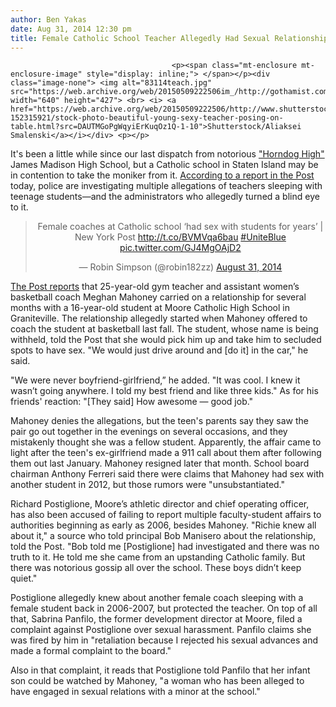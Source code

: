```yaml
---
author: Ben Yakas
date: Aug 31, 2014 12:30 pm
title: Female Catholic School Teacher Allegedly Had Sexual Relationship With Teen Student
---
```


	
										<p><span class="mt-enclosure mt-enclosure-image" style="display: inline;"> </span></p><div class="image-none"> <img alt="83114teach.jpg" src="https://web.archive.org/web/20150509222506im_/http://gothamist.com/attachments/byakas/83114teach.jpg" width="640" height="427"> <br> <i> <a href="https://web.archive.org/web/20150509222506/http://www.shutterstock.com/pic-152315921/stock-photo-beautiful-young-sexy-teacher-posing-on-table.html?src=DAUTMGoPgWqyiErKuqOz1Q-1-10">Shutterstock/Aliaksei Smalenski</a></i></div> <p></p>

<p>It&apos;s been a little while since our last dispatch from notorious <a href="https://web.archive.org/web/20150509222506/http://gothamist.com/tags/horndoghigh">&quot;Horndog High&quot;</a> James Madison High School, but a Catholic school in Staten Island may be in contention to take the moniker from it. <a href="https://web.archive.org/web/20150509222506/http://nypost.com/2014/08/30/female-coaches-at-catholic-school-had-sex-with-students-for-years/">According to a report in the Post</a> today, police are investigating multiple allegations of teachers sleeping with teenage students&#x2014;and the administrators who allegedly turned a blind eye to it.</p>

<center><blockquote class="twitter-tweet" lang="en"><p>Female coaches at Catholic school &#x2018;had sex with students for years&#x2019; | New York Post <a href="https://web.archive.org/web/20150509222506/http://t.co/BVMVqa6bau">http://t.co/BVMVqa6bau</a> <a href="https://web.archive.org/web/20150509222506/https://twitter.com/hashtag/UniteBlue?src=hash">#UniteBlue</a> <a href="https://web.archive.org/web/20150509222506/http://t.co/GJ4MgOAjD2">pic.twitter.com/GJ4MgOAjD2</a></p>&#x2014; Robin Simpson (@robin182zz) <a href="https://web.archive.org/web/20150509222506/https://twitter.com/robin182zz/statuses/506107306090975232">August 31, 2014</a></blockquote>
<script async src="//web.archive.org/web/20150509222506js_/http://platform.twitter.com/widgets.js" charset="utf-8"></script></center>

<p><a href="https://web.archive.org/web/20150509222506/http://nypost.com/2014/08/30/female-coaches-at-catholic-school-had-sex-with-students-for-years/">The Post reports</a> that 25-year-old gym teacher and assistant women&#x2019;s basketball coach Meghan Mahoney carried on a relationship for several months with a 16-year-old student at Moore Catholic High School in Graniteville. The relationship allegedly started when Mahoney offered to coach the student at basketball last fall. The student, whose name is being withheld, told the Post that she would pick him up and take him to secluded spots to have sex. &quot;We would just drive around and [do it] in the car,&quot; he said.</p>

<p>&quot;We were never boyfriend-girlfriend,&#x201D; he added. &quot;It was cool. I knew it wasn&#x2019;t going anywhere. I told my best friend and like three kids.&quot; As for his friends&apos; reaction: &quot;[They said] How awesome &#x2014; good job.&quot;</p>

<p>Mahoney denies the allegations, but the teen&apos;s parents say they saw the pair go out together in the evenings on several occasions, and they mistakenly thought she was a fellow student. Apparently, the affair came to light after the teen&apos;s ex-girlfriend made a 911 call about them after following them out last January. Mahoney resigned later that month. School board chairman Anthony Ferreri said there were claims that Mahoney had sex with another student in 2012, but those rumors were &quot;unsubstantiated.&quot; </p>

<p>Richard Postiglione, Moore&#x2019;s athletic director and chief operating officer, has also been accused of failing to report multiple faculty-student affairs to authorities beginning as early as 2006, besides Mahoney. &quot;Richie knew all about it,&quot; a source who told principal Bob Manisero about the relationship, told the Post. &quot;Bob told me [Postiglione] had investigated and there was no truth to it. He told me she came from an upstanding Catholic family. But there was notorious gossip all over the school. These boys didn&#x2019;t keep quiet.&quot;</p>

<p>Postiglione allegedly knew about another female coach sleeping with a female student back in 2006-2007, but protected the teacher. On top of all that, Sabrina Panfilo, the former development director at Moore, filed a complaint against Postiglione over sexual harassment. Panfilo claims she was fired by him in &quot;retaliation because I rejected his sexual advances and made a formal complaint to the board.&quot; </p>

<p>Also in that complaint, it reads that Postiglione told Panfilo that her infant son could be watched by Mahoney, &quot;a woman who has been alleged to have engaged in sexual relations with a minor at the school.&quot;</p>					
										
									
				
